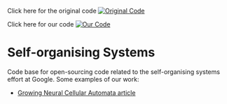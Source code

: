 Click here for the original code
[![Original Code](https://colab.research.google.com/assets/colab-badge.svg)](https://colab.research.google.com/github/sguysc/self-organising-systems/blob/master/notebooks/growing_ca.ipynb)

Click here for our code
[![Our Code](https://colab.research.google.com/assets/colab-badge.svg)](https://colab.research.google.com/github/sguysc/self-organising-systems/blob/master/robot_swarm_formation.ipynb)

# Self-organising Systems

Code base for open-sourcing code related to the self-organising systems effort at Google.
Some examples of our work:
- [Growing Neural Cellular Automata article](http://distill.pub/2020/growing-ca)

